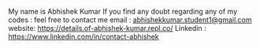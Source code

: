 My name is Abhishek Kumar
If you find any doubt regarding any of my codes : feel free to contact me 
email : abhishekkumar.student1@gmail.com
website: https://details.of-abhishek-kumar.repl.co/
Linkedin : https://www.linkedin.com/in/contact-abhishek
